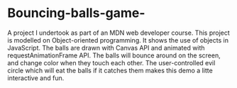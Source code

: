 # Bouncing-balls-game-
A project I undertook as part of an MDN web developer course. This project is modelled on Object-oriented programming. It shows the use of objects in JavaScript.
The balls are drawn with Canvas API and animated with requestAnimationFrame API. The balls will bounce around on the screen, and change color when they touch each other.
The user-controlled evil circle which will eat the balls if it catches them makes this demo a litte interactive and fun.
